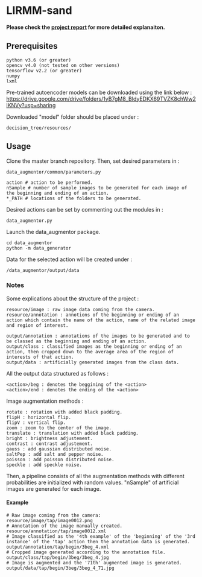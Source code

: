 # LIRMM-sand

**Please check the [project report](https://raw.githubusercontent.com/gursoyege/lirmm-sand/master/lirmm-sand_report.pdf) for more detailed explanaiton.**

## Prerequisites


```
python v3.6 (or greater) 
opencv v4.0 (not tested on other versions)
tensorflow v2.2 (or greater)
numpy
lxml
```
Pre-trained autoencoder models can be downloaded using the link below :
https://drive.google.com/drive/folders/1yB7gM8_BIdyEDKX69TVZK8chWw2lKNVy?usp=sharing

Downloaded "model" folder should be placed under :
```
decision_tree/resources/
```

## Usage

Clone the master branch repository. Then, set desired parameters in :

```
data_augmentor/common/parameters.py
```
```
action # action to be performed.
nSample # number of sample images to be generated for each image of the beginning and ending of an action.
*_PATH # locations of the folders to be generated.
```
Desired actions can be set by commenting out the modules in :
```
data_augmentor.py
```

Launch the data_augmentor package.

```
cd data_augmentor
python -m data_generator
```
Data for the selected action will be created under :
```
/data_augmentor/output/data
```
### Notes

Some explications about the structure of the project :

```
resource/image : raw image data coming from the camera.
resource/annotation : annotions of the beginning or ending of an action which contain the name of the action, name of the related image and region of interest.
```
```
output/annotation : annotations of the images to be generated and to be classed as the beginning and ending of an action.
output/class : classified images as the beginning or ending of an action, then cropped down to the average area of the region of interests of that action.
output/data : artificially generated images from the class data.
```
All the output data structured as follows :
```
<action>/beg : denotes the beggining of the <action>
<action>/end : denotes the ending of the <action>
```
Image augmentation methods :
```
rotate : rotation with added black padding.
flipH : horizontal flip.
flipV : vertical flip.
zoom : zoom to the center of the image.
translate : translation with added black padding.
bright : brightness adjustement.
contrast : contrast adjustement.
gauss : add gaussian distributed noise.
saltPep : add salt and pepper noise.
poisson : add poisson distributed noise.
speckle : add speckle noise.
```
Then, a pipeline consists of all the augmentation methods with different probabilities are initialized with random values. "nSample" of artificial images are generated for each image.

#### Example

```
# Raw image coming from the camera:
resource/image/tap/image0012.png
# Annotation of the image manually created.
resource/annotation/tap/image0012.xml
# Image classified as the '4th example' of the 'beginning' of the '3rd instance' of the 'tap' action then the annotation data is generated.
output/annotation/tap/begin/3beg_4.xml
# Cropped image generated according to the annotation file.
output/class/tap/begin/3beg/3beg_4.jpg
# Image is augmented and the '71th' augmented image is generated.
output/data/tap/begin/3beg/3beg_4_71.jpg
```
